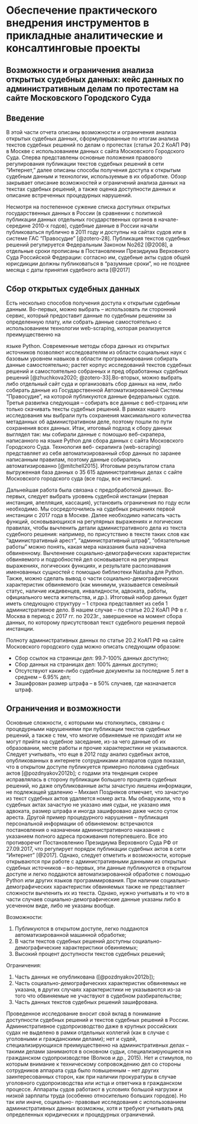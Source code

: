 # Обеспечение практического внедрения инструментов в прикладные аналитические и консалтинговые проекты
## Возможности и ограничения анализа открытых судебных данных: кейс данных по административным делам по протестам на сайте Московского Городского Суда

## Введение

В этой части отчета описаны возможности и ограничения анализа открытых судебных данных, сформулированные по итогам анализа текстов судебных решений по делам о протестах (статья 20.2 КоАП РФ) в Москве с использованием данных с сайта Московского Городского Суда. Сперва представлены основные положения правового регулирования публикации текстов судебных решений в сети “Интернет,” далее описаны способы получения доступа к открытым судебным данным и технологии, используемые в их обработке. Обзор закрывает описание возможностей и ограничений анализа данных на текстах судебных решений, а также оценка доступности данных и описание встреченных процедурных нарушений.


Несмотря на постепенное сужение списка доступных открытых государственных данных в России (в сравнении с политикой публикации данных отдельных государственных органов в начале-середине 2010-х годов), судебные данные в России начали публиковаться публично в 2011 году и доступны на сайтах судов или в системе ГАС “Правосудие” [@zotero-28]. Публикация текстов судебных решений регулируется Федеральным Законом No262 [@2008], а отдельные сроки прописаны в Постановлении Президиума Верховного Суда Российской Федерации: согласно им, судебные акты судов общей юрисдикции должны публиковаться в “разумные сроки”, но не позднее месяца с даты принятия судебного акта [@2017]

## Сбор открытых судебных данных

Есть несколько способов получения доступа к открытым судебным данным. Во-первых, можно выбрать – использовать ли сторонний сервис, который предоставит данные по судебным решениям за определенную плату, или собрать данные самостоятельно с использованием технологии web-scraping, которая реализуется преимущественно на

языке Python. Современные методы сбора данных из открытых источников позволяют исследователям из области социальных наук с базовым уровнем навыков в области программирования собирать данные самостоятельно; растет корпус исследований текстов судебных решений и самостоятельно собранных и пред обработанных судебных решений [@zhuchkova2020; @zotero-33].Во-вторых, можно выбрать либо отдельный сайт суда и организовать сбор данных на нем, либо собирать данные из Государственной Автоматизированной Системы “Правосудие”, на которой публикуются данные федеральных судов. Третья развилка следующая – собирать все данные с веб-страниц или только скачивать тексты судебных решений. В рамках нашего исследования мы выбрали путь сохранения максимального количества метаданных об административном деле, поэтому пошли по пути сохранения всех данных. Итак, итоговый подход к сбору данных выглядел так: мы собирали данные с помощью веб-скрапера, написанного на языке Python для сбора данных с сайта Московского Городского Суда. Технология веб- скрапинга (web-scraping) представляет из себя автоматизированный сбор данных по заранее написанным правилам, поэтому данные собирались автоматизированно [@mitchell2015]. Итоговым результатом стала выгруженная база данных о 35 615 административных делах с сайте Московского городского суда (все годы, все инстанции).

Дальнейшая работа была связана с предобработкой данных. Во-первых, следует выбрать уровень судебной инстанции (первая инстанция, апелляция, кассация), установить ограничения по году если необходимо. Мы сосредоточились на судебных решениях первой инстанции с 2017 года в Москве. Далее необходимо написать часть функций, основывающихся на регулярных выражениях и логических правилах, чтобы вычленить детали административного дела из текста судебного решения: например, по присутствию в тексте таких слов как “административный арест”, “административный штраф”, “обязательные работы” можно понять, какая мера наказания была назначена обвиненному. Вычленение социально-демографических характеристик обвиняемого и подробностей дел основывается на регулярных выражениях, логических функциях, и результате распознавания именованных сущностей с помощью библиотеки Natasha для Python. Также, можно сделать вывод о части социально-демографических характеристик обвиняемого (как минимум, указывается семейный статус, наличие иждивенцев, инвалидности, адвоката, работы, официального места жительства, и др.). Итоговый набор данных будет иметь следующую структуру – 1 строка представляет из себя 1 административное дело. В нашем случае – по статье 20.2 КоАП РФ в г. Москва в период с 2017 гг. по 2023г., завершенное на момент сбора данных, по которому присутствовал текст судебного решения первой инстанции.

Полноту административных данных по статье 20.2 КоАП РФ на сайте Московского городского суда можно описать следующим образом:

* Сбор ссылок на страницы дел: 99.7-100% данных доступно;
* Сбор данных на страницах дел: 100% данных доступно;
* Отсутствуют какие-либо судебные документы за последние 5 лет в среднем – 6.95% дел;  
* Зашифрован размер штрафа – в 50% случаев, где назначается штраф.

## Ограничения и возможности

Основные сложности, с которыми мы столкнулись, связаны с процедурными нарушениями при публикации текстов судебных решений, а также с тем, что многие обвиняемые не приходят или не могут прийти на судебное заседание, из-за чего данные об их образовании, месте работы и прочие характеристики не указываются. Следует учитывать, что еще в 2012 году анализ судебных актов, опубликованных в интернете сотрудниками аппаратов судов показал, что в открытом доступе публикуется примерно половина судебных актов [@pozdnyakov2012b]; с годами эта тенденция скорее исправлялась в сторону публикации большего процента судебных решений, но даже опубликованные акты зачастую лишены информации, не подлежащей удалению – Михаил Поздняков отмечает, что зачастую из текст судебных актов удаляется номер акта. Мы обнаружили, что в судебных актах зачастую не указано имя судьи, не указано имя адвоката, размер штрафа и иногда зашифровано даже число суток ареста. Другой пример процедурного нарушения – публикация персональной информации об обвиняемом: встречаются постановления о назначении административного наказания с указанием полного адреса проживания потерпевшего. Все это противоречит Постановлению Президиума Верховного Суда РФ от 27.09.2017, что регулирует порядок публикации судебных актов в сети “Интернет” [@2017]. Однако, следует отметить и возможности, которые открываются при работе с административными данными из открытых судебных источников – во-первых, эти данные публикуются в открытом доступе и легко поддаются автоматизированной обработке с помощью Python или других языков программирования. При наличии социально-демографических характеристик обвиняемых также не представляет сложности вычленить их из текста. Однако, нужно учитывать и то что в части случаев социально-демографические данные указаны либо в усеченном виде, либо не указаны вообще.

Возможности:
1. Публикуются в открытом доступе, легко поддаются автоматизированной машинной обработке;
2. В части текстов судебных решений доступны социально- демографические характеристики обвиняемых;
3. Высокий процент доступности текстов судебных решений;

Ограничения:
1. Часть данных не опубликована ([@pozdnyakov2012b]);
2. Часть социально-демографических характеристик обвиняемых не указана, в других случаях характеристики не указываются из-за того что обвиняемые не участвуют в судебном разбирательстве;
3. Часть данных текстов судебных решений зашифрована.

Проведенное исследование вносит свой вклад в понимание доступности судебных решений и текстов судебных решений в России. Административное судопроизводство даже в крупных российских судах не выделено в рамки отдельных коллегий (как в случае с уголовными и гражданскими делами); нет и судей, специализирующихся преимущественно на административных делах – такими делами занимаются в основном судьи, специализирующиеся на гражданском судопроизводстве (Волков и др., 2015). Нет и стимулов, по которым внимание к техническому сопровождению дел со стороны сотрудников аппарата суда было повышенным – нет других заинтересованных сторон, как при наличии прокуратуры в случае уголовного судопроизводства или истца и ответчика в гражданском процессе. Аппараты судов работают в условиях большой нагрузки и низкой зарплаты труда (особенно относительно больших городов). Но так или иначе, социально- правовые исследования с использованием административных данных возможны, хотя и требуют учитывать ряд определенных юридических и процедурных ограничений.
